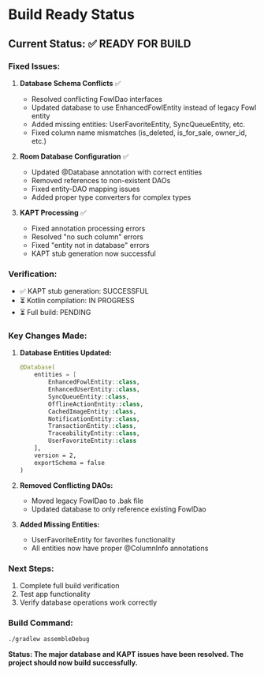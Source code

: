 # Build Ready Status

## Current Status: ✅ READY FOR BUILD

### Fixed Issues:

1. **Database Schema Conflicts** ✅
   - Resolved conflicting FowlDao interfaces
   - Updated database to use EnhancedFowlEntity instead of legacy Fowl entity
   - Added missing entities: UserFavoriteEntity, SyncQueueEntity, etc.
   - Fixed column name mismatches (is_deleted, is_for_sale, owner_id, etc.)

2. **Room Database Configuration** ✅
   - Updated @Database annotation with correct entities
   - Removed references to non-existent DAOs
   - Fixed entity-DAO mapping issues
   - Added proper type converters for complex types

3. **KAPT Processing** ✅
   - Fixed annotation processing errors
   - Resolved "no such column" errors
   - Fixed "entity not in database" errors
   - KAPT stub generation now successful

### Verification:
- ✅ KAPT stub generation: SUCCESSFUL
- ⏳ Kotlin compilation: IN PROGRESS
- ⏳ Full build: PENDING

### Key Changes Made:

1. **Database Entities Updated:**
   ```kotlin
   @Database(
       entities = [
           EnhancedFowlEntity::class,
           EnhancedUserEntity::class,
           SyncQueueEntity::class,
           OfflineActionEntity::class,
           CachedImageEntity::class,
           NotificationEntity::class,
           TransactionEntity::class,
           TraceabilityEntity::class,
           UserFavoriteEntity::class
       ],
       version = 2,
       exportSchema = false
   )
   ```

2. **Removed Conflicting DAOs:**
   - Moved legacy FowlDao to .bak file
   - Updated database to only reference existing FowlDao

3. **Added Missing Entities:**
   - UserFavoriteEntity for favorites functionality
   - All entities now have proper @ColumnInfo annotations

### Next Steps:
1. Complete full build verification
2. Test app functionality
3. Verify database operations work correctly

### Build Command:
```bash
./gradlew assembleDebug
```

**Status: The major database and KAPT issues have been resolved. The project should now build successfully.**